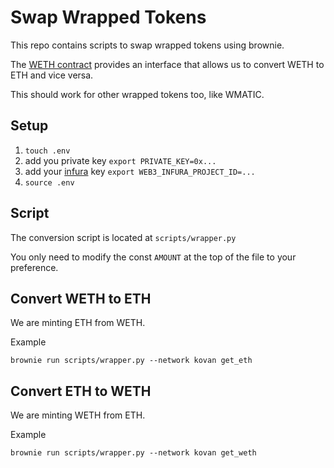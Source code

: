 # Swap Wrapped Tokens

This repo contains scripts to swap wrapped tokens using brownie.

The [WETH contract](https://etherscan.io/address/0xc02aaa39b223fe8d0a0e5c4f27ead9083c756cc2) provides an interface that allows us to convert WETH to ETH
and vice versa.

This should work for other wrapped tokens too, like WMATIC.

## Setup

1. `touch .env`
2. add you private key `export PRIVATE_KEY=0x...`
3. add your [infura](https://infura.io/) key `export WEB3_INFURA_PROJECT_ID=...`
4. `source .env`

## Script

The conversion script is located at `scripts/wrapper.py`

You only need to modify the const `AMOUNT` at the top of the file to your preference.

## Convert WETH to ETH

We are minting ETH from WETH.

Example

```
brownie run scripts/wrapper.py --network kovan get_eth
```

## Convert ETH to WETH

We are minting WETH from ETH.

Example

```
brownie run scripts/wrapper.py --network kovan get_weth
```
